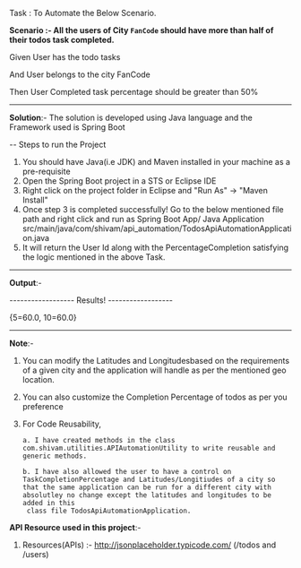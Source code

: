 Task : To Automate the Below Scenario.

**Scenario :- All the users of City `FanCode` should have more than half of their todos task completed.**

Given User has the todo tasks

And User belongs to the city FanCode

Then User Completed task percentage should be greater than 50%

-------------------------------------------------------------------------------------------------------------------------------------

**Solution**:- The solution is developed using Java language and the Framework used is Spring Boot

-- Steps to run the Project

1. You should have Java(i.e JDK) and Maven installed in your machine as a pre-requisite
2. Open the Spring Boot project in a STS or Eclipse IDE
3. Right click on the project folder in Eclipse and "Run As" -> "Maven Install"
4. Once step 3 is completed successfully! Go to the below mentioned file path and right click and run as Spring Boot App/ Java Application
src/main/java/com/shivam/api_automation/TodosApiAutomationApplication.java
5. It will return the User Id along with the PercentageCompletion satisfying the logic mentioned in the above Task.

-------------------------------------------------------------------------------------------------------------------------------------

**Output**:-

------------------ Results! ------------------

{5=60.0, 10=60.0}


-------------------------------------------------------------------------------------------------------------------------------------
**Note**:-
1. You can modify the Latitudes and Longitudesbased on the requirements of a given city and the application will handle as per the mentioned geo location.
2. You can also customize the Completion Percentage of todos as per you preference
3. For Code Reusability,

       a. I have created methods in the class com.shivam.utilities.APIAutomationUtility to write reusable and generic methods.

       b. I have also allowed the user to have a control on TaskCompletionPercentage and Latitudes/Longitiudes of a city so that the same application can be run for a different city with absolutley no change except the latitudes and longitudes to be added in this
        class file TodosApiAutomationApplication.  


**API Resource used in this project**:-
1. Resources(APIs) :- http://jsonplaceholder.typicode.com/ (/todos and /users)
